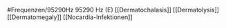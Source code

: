#Frequenzen/95290Hz
95290 Hz (E)
[[Dermatochalasis]]
[[Dermatolysis]]
[[Dermatomegaly]]
[[Nocardia-Infektionen]]